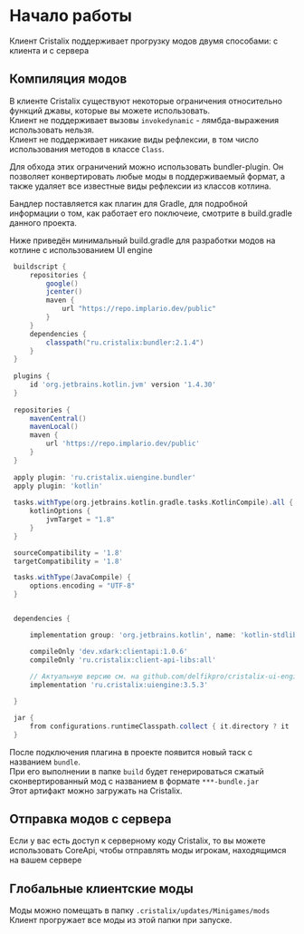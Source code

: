 

# Начало работы

Клиент Cristalix поддерживает прогрузку модов двумя способами: с клиента и с сервера

## Компиляция модов

В клиенте Cristalix существуют некоторые ограничения относительно функций джавы, которые вы можете использовать.  
Клиент не поддерживает вызовы `invokedynamic` - лямбда-выражения использовать нельзя.  
Клиент не поддерживает никакие виды рефлексии, в том число использования методов в классе `Class`.

Для обхода этих ограничений можно использовать bundler-plugin. 
Он позволяет конвертировать любые моды в поддерживаемый формат, 
а также удаляет все известные виды рефлексии из классов котлина.

Бандлер поставляется как плагин для Gradle, для подробной информации о том, как работает его поключеие, 
смотрите в build.gradle данного проекта.

Ниже приведён минимальный build.gradle для разработки модов на котлине с использованием UI engine
 
```groovy
 buildscript {
     repositories {
         google()
         jcenter()
         maven {
             url "https://repo.implario.dev/public"
         }
     }
     dependencies {
         classpath("ru.cristalix:bundler:2.1.4")
     }
 }
 
 plugins {
     id 'org.jetbrains.kotlin.jvm' version '1.4.30'
 }
 
 repositories {
     mavenCentral()
     mavenLocal()
     maven {
         url 'https://repo.implario.dev/public'
     }
 }
 
 apply plugin: 'ru.cristalix.uiengine.bundler'
 apply plugin: 'kotlin'
 
 tasks.withType(org.jetbrains.kotlin.gradle.tasks.KotlinCompile).all {
     kotlinOptions {
         jvmTarget = "1.8"
     }
 }

 sourceCompatibility = '1.8'
 targetCompatibility = '1.8'

 tasks.withType(JavaCompile) {
     options.encoding = "UTF-8"
 }


 dependencies {

     implementation group: 'org.jetbrains.kotlin', name: 'kotlin-stdlib', version: '1.4.30'

     compileOnly 'dev.xdark:clientapi:1.0.6'
     compileOnly 'ru.cristalix:client-api-libs:all'
     
     // Актуальную версию см. на github.com/delfikpro/cristalix-ui-engine
     implementation 'ru.cristalix:uiengine:3.5.3' 

 }

 jar {
     from configurations.runtimeClasspath.collect { it.directory ? it : zipTree(it) }
 }

```

После подключения плагина в проекте появится новый таск с названием `bundle`.  
При его выполнении в папке `build` будет генерироваться сжатый сконвертированный мод 
с названием в формате `***-bundle.jar`  
Этот артифакт можно загружать на Cristalix.

## Отправка модов с сервера
Если у вас есть доступ к серверному коду Cristalix, то вы можете использовать CoreApi, 
чтобы отправлять моды игрокам, находящимся на вашем сервере

## Глобальные клиентские моды
Моды можно помещать в папку `.cristalix/updates/Minigames/mods`  
Клиент прогружает все моды из этой папки при запуске.

